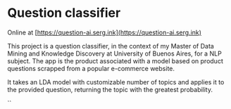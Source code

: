 # Question classifier

Online at [https://question-ai.serg.ink](https://question-ai.serg.ink)

This project is a question classifier, in the context of my Master of Data Mining and Knowledge Discovery at University of Buenos Aires, for a NLP subject. The app is the product associated with a model based on product questions scrapped from a popular e-commerce website.

It takes an LDA model with customizable number of topics and applies it to the provided question, returning the topic with the greatest probability.

``
